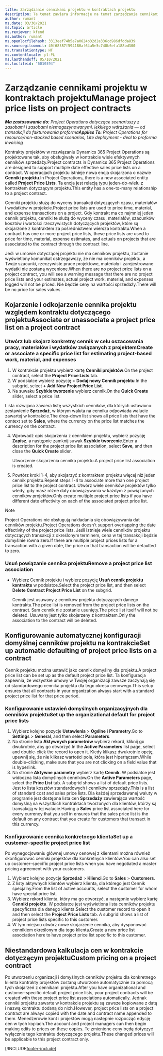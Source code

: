 ```yaml
---
title: Zarządzanie cennikami projektu w kontraktach projektu
description: Ta temat zawiera informacje na temat zarządzania cennikami projektu przy kontraktach dotyczących projektów.
author: rumant
ms.date: 03/30/2021
ms.topic: article
ms.reviewer: kfend
ms.author: rumant
ms.openlocfilehash: 3313eef74b5e7a0624b32d2a336cd986dfdda839
ms.sourcegitcommit: 40f68387f594180af64a5e5c748b6efa188bd300
ms.translationtype: HT
ms.contentlocale: pl-PL
ms.lasthandoff: 05/10/2021
ms.locfileid: "6010394"
---
```

# <a name="manage-project-price-lists-on-project-contracts"></a><span data-ttu-id="68fd5-103">Zarządzanie cennikami projektu w kontraktach projektu</span><span class="sxs-lookup"><span data-stu-id="68fd5-103">Manage project price lists on project contracts</span></span>

<span data-ttu-id="68fd5-104">_**Ma zastosowanie do:** Project Operations dotyczące scenariuszy z zasobami i zasobami niemagazynowanymi, lekkiego wdrażania — od transakcji do fakturowania proforma_</span><span class="sxs-lookup"><span data-stu-id="68fd5-104">_**Applies To:** Project Operations for resource/non-stocked based scenarios, Lite deployment - deal to proforma invoicing_</span></span>

<span data-ttu-id="68fd5-105">Kontrakty projektów w rozwiązaniu Dynamics 365 Project Operations są projektowane tak, aby obsługiwały w kontrakcie wiele efektywnych cenników sprzedaży.</span><span class="sxs-lookup"><span data-stu-id="68fd5-105">Project contracts in Dynamics 365 Project Operations are designed to support multiple date effective sales price lists on a contract.</span></span> <span data-ttu-id="68fd5-106">W operacjach projektu istnieje nowa encja skojarzona o nazwie **Cenniki projektu**.</span><span class="sxs-lookup"><span data-stu-id="68fd5-106">In Project Operations, there is a new associated entity called **Project Price Lists**.</span></span> <span data-ttu-id="68fd5-107">Ta encja jest relacją typu jeden-do-wielu z kontraktem dotyczącym projektu.</span><span class="sxs-lookup"><span data-stu-id="68fd5-107">This entity has a one-to-many relationship to a project contract.</span></span>

<span data-ttu-id="68fd5-108">Cenniki projektu służą do wyceny transakcji dotyczących czasu, materiałów i wydatków w projekcie.</span><span class="sxs-lookup"><span data-stu-id="68fd5-108">Project price lists are used to price time, material, and expense transactions on a project.</span></span> <span data-ttu-id="68fd5-109">Gdy kontrakt ma co najmniej jeden cennik projektu, cenniki te służą do wyceny czasu, materiałów, szacunków kosztów i wartości rzeczywistych dotyczących projektów, które są skojarzone z kontraktem za pośrednictwem wiersza kontraktu.</span><span class="sxs-lookup"><span data-stu-id="68fd5-109">When a contract has one or more project price lists, these price lists are used to price for time, material, expense estimates, and actuals on projects that are associated to the contract through the contract line.</span></span>

<span data-ttu-id="68fd5-110">Jeśli w umowie dotyczącej projektu nie ma cenników projektu, zostanie wyświetlony komunikat ostrzegawczy, że nie ma cenników projektu, a Twoje szacunki, rzeczywiste prace projektowe, materiały i zarejestrowane wydatki nie zostaną wycenione.</span><span class="sxs-lookup"><span data-stu-id="68fd5-110">When there are no project price lists on a project contract, you will see a warning message that there are no project price lists and your estimates, actual project work, material, and expenses logged will not be priced.</span></span> <span data-ttu-id="68fd5-111">Nie będzie ceny na wartości sprzedaży.</span><span class="sxs-lookup"><span data-stu-id="68fd5-111">There will be no price for sales values.</span></span>

## <a name="associate-or-unassociate-a-project-price-list-on-a-project-contract"></a><span data-ttu-id="68fd5-112">Kojarzenie i odkojarzenie cennika projektu względem kontraktu dotyczącego projektu</span><span class="sxs-lookup"><span data-stu-id="68fd5-112">Associate or unassociate a project price list on a project contract</span></span>

### <a name="create-or-associate-a-specific-price-list-for-estimating-project-based-work-material-and-expenses"></a><span data-ttu-id="68fd5-113">Utwórz lub skojarz konkretny cennik w celu oszacowania pracy, materiałów i wydatków związanych z projektem</span><span class="sxs-lookup"><span data-stu-id="68fd5-113">Create or associate a specific price list for estimating project-based work, material, and expenses</span></span>

1. <span data-ttu-id="68fd5-114">W kontrakcie projektu wybierz kartę **Cenniki projektów**.</span><span class="sxs-lookup"><span data-stu-id="68fd5-114">On the project contract, select the **Project Price Lists** tab.</span></span>
2. <span data-ttu-id="68fd5-115">W podsiatce wybierz pozycję **+ Dodaj nowy Cennik projektu**.</span><span class="sxs-lookup"><span data-stu-id="68fd5-115">In the subgrid, select **+ Add New Project Price List**.</span></span>
3. <span data-ttu-id="68fd5-116">Na suwaku **Szybkie tworzenie** wybierz cennik.</span><span class="sxs-lookup"><span data-stu-id="68fd5-116">On the **Quick Create** slider, select a price list.</span></span> 

  <span data-ttu-id="68fd5-117">Lista rozwijana zawiera listę wszystkich cenników, dla których ustawiono zestawienie **Sprzedaż**, w którym waluta na cenniku odpowiada walucie zawartej w kontrakcie.</span><span class="sxs-lookup"><span data-stu-id="68fd5-117">The drop-down list shows all price lists that have the context set to **Sales**, where the currency on the price list matches the currency on the contract.</span></span>
  
4. <span data-ttu-id="68fd5-118">Wprowadź opis skojarzenia z cennikiem projektu, wybierz pozycję **Zapisz**, a następnie zamknij suwak **Szybkie tworzenie**.</span><span class="sxs-lookup"><span data-stu-id="68fd5-118">Enter a description for the project price list association, select **Save**, and then close the **Quick Create** slider.</span></span>

   <span data-ttu-id="68fd5-119">Utworzenie skojarzenia cennika projektu.</span><span class="sxs-lookup"><span data-stu-id="68fd5-119">A project price list association is created.</span></span>
   
5. <span data-ttu-id="68fd5-120">Powtórz kroki 1-4, aby skojarzyć z kontraktem projektu więcej niż jeden cennik projektu.</span><span class="sxs-lookup"><span data-stu-id="68fd5-120">Repeat steps 1-4 to associate more than one project price list to the project contract.</span></span> <span data-ttu-id="68fd5-121">Utwórz wiele cenników projektów tylko wtedy, gdy masz różne daty obowiązywania w każdym z powiązanych cenników projektów.</span><span class="sxs-lookup"><span data-stu-id="68fd5-121">Only create multiple project price lists if you have different date effectivity on each of the associated project price list.</span></span>

> [!NOTE]
> <span data-ttu-id="68fd5-122">Project Operations nie obsługują nakładania się obowiązywania dat cenników projektu.</span><span class="sxs-lookup"><span data-stu-id="68fd5-122">Project Operations doesn't support overlapping the date effectivity of the project price lists.</span></span> <span data-ttu-id="68fd5-123">Jeśli istnieje wiele cenników projektu dotyczących transakcji z określonym terminem, cena w tej transakcji będzie domyślnie równa zero.</span><span class="sxs-lookup"><span data-stu-id="68fd5-123">If there are multiple project prices lists for a transaction with a given date, the price on that transaction will be defaulted to zero.</span></span>

### <a name="remove-a-project-price-list-association"></a><span data-ttu-id="68fd5-124">Usuń powiązanie cennika projektu</span><span class="sxs-lookup"><span data-stu-id="68fd5-124">Remove a project price list association</span></span>

- <span data-ttu-id="68fd5-125">Wybierz Cennik projektu i wybierz pozycję **Usuń cennik projektu kontraktu** w podsiatce.</span><span class="sxs-lookup"><span data-stu-id="68fd5-125">Select the project price list, and then select **Delete Contract Project Price List** on the subgrid.</span></span> 

  <span data-ttu-id="68fd5-126">Cennik jest usuwany z cenników projektu dotyczących danego kontraktu.</span><span class="sxs-lookup"><span data-stu-id="68fd5-126">The price list is removed from the project price lists on the contract.</span></span> <span data-ttu-id="68fd5-127">Sam cennik nie zostanie usunięty.</span><span class="sxs-lookup"><span data-stu-id="68fd5-127">The price list itself will not be deleted.</span></span> <span data-ttu-id="68fd5-128">Usuwany jest tylko skojarzeny z kontraktem.</span><span class="sxs-lookup"><span data-stu-id="68fd5-128">Only the association to the contract will be deleted.</span></span>

## <a name="set-up-automatic-defaulting-of-project-price-lists-on-a-contract"></a><span data-ttu-id="68fd5-129">Konfigurowanie automatycznej konfiguracji domyślnej cenników projektu na kontrakcie</span><span class="sxs-lookup"><span data-stu-id="68fd5-129">Set up automatic defaulting of project price lists on a contract</span></span>

<span data-ttu-id="68fd5-130">Cennik projektu można ustawić jako cennik domyślny dla projektu.</span><span class="sxs-lookup"><span data-stu-id="68fd5-130">A project price list can be set up as the default project price list.</span></span> <span data-ttu-id="68fd5-131">Ta konfiguracja zapewnia, że wszystkie umowy w Twojej organizacji zawsze zaczynają się od standardowego cennika projektu dla tego okresu cenowego.</span><span class="sxs-lookup"><span data-stu-id="68fd5-131">This setup ensures that all contracts in your organization always start with a standard project price list for that price period.</span></span>

### <a name="set-up-the-organizational-default-for-project-price-lists"></a><span data-ttu-id="68fd5-132">Konfigurowanie ustawień domyślnych organizacyjnych dla cenników projektu</span><span class="sxs-lookup"><span data-stu-id="68fd5-132">Set up the organizational default for project price lists</span></span>

1. <span data-ttu-id="68fd5-133">Wybierz kolejno pozycje **Ustawienia** > **Ogólne** i **Parametry**.</span><span class="sxs-lookup"><span data-stu-id="68fd5-133">Go to **Settings** > **General**, and then select **Parameters**.</span></span>
2. <span data-ttu-id="68fd5-134">Na stronie lista **Aktywnych parametrów** wybierz rekord, kliknij go dwukrotnie, aby go otworzyć.</span><span class="sxs-lookup"><span data-stu-id="68fd5-134">In the **Active Parameters** list page, select and double-click the record to open it.</span></span> <span data-ttu-id="68fd5-135">Kiedy klikasz dwukrotnie opcję, upewnij się, że nie klikasz wartości pola, która jest hiperłączem.</span><span class="sxs-lookup"><span data-stu-id="68fd5-135">While double–clicking, make sure that you are not clicking on a field value that is hyperlink.</span></span> 
3. <span data-ttu-id="68fd5-136">Na stronie **Aktywne parametry** wybierz kartę **Cennik**. W podsiatce jest widoczna lista domyślnych cenników.</span><span class="sxs-lookup"><span data-stu-id="68fd5-136">On the **Active Parameters** page, select the **Price List** tab. A subgrid shows a list of default price lists.</span></span> <span data-ttu-id="68fd5-137">Jest to lista kosztów standardowych i cenników sprzedaży.</span><span class="sxs-lookup"><span data-stu-id="68fd5-137">This is a list of standard cost and sales price lists.</span></span> <span data-ttu-id="68fd5-138">Dla każdej sprzedawanej waluty w programie jest dostępna lista cen **Sprzedaży** zawierająca wartość domyślną na wszystkich kontraktach tworzonych dla klientów, którzy są transakcją w tej walucie.</span><span class="sxs-lookup"><span data-stu-id="68fd5-138">Having a **Sales** price list associated here for every currency that you sell in ensures that the sales price list is the default on any contract that you create for customers that transact in this currency.</span></span>

### <a name="set-up-a-customer-specific-project-price-list"></a><span data-ttu-id="68fd5-139">Konfigurowanie cennika konkretnego klienta</span><span class="sxs-lookup"><span data-stu-id="68fd5-139">Set up a customer-specific project price list</span></span>

<span data-ttu-id="68fd5-140">Po wynegocjowaniu głównej umowy cenowej z klientami można również skonfigurować cenniki projektów dla konkretnych klientów.</span><span class="sxs-lookup"><span data-stu-id="68fd5-140">You can also set up customer–specific project price lists when you have negotiated a master pricing agreement with your customers.</span></span>

1. <span data-ttu-id="68fd5-141">Wybierz kolejno pozycje **Sprzedaż** > **Klienci**.</span><span class="sxs-lookup"><span data-stu-id="68fd5-141">Go to **Sales** > **Customers**.</span></span>
2. <span data-ttu-id="68fd5-142">Z listy aktywnych klientów wybierz klienta, dla którego jest Cennik specjalny.</span><span class="sxs-lookup"><span data-stu-id="68fd5-142">From the list of active accounts, select the customer for whom have special price list.</span></span>
3. <span data-ttu-id="68fd5-143">Wybierz rekord klienta, który ma go otworzyć, a następnie wybierz kartę **Cenniki projektu**. W podsiatce jest wyświetlona lista cenników projektu specyficzna dla danego klienta.</span><span class="sxs-lookup"><span data-stu-id="68fd5-143">Select the customer record to open it and then select the **Project Price Lists** tab. A subgrid shows a list of project price lists specific to this customer.</span></span> 
4. <span data-ttu-id="68fd5-144">W tym miejscu utwórz nowe skojarzenie cennika, aby dysponować cennikiem określonym dla tego klienta.</span><span class="sxs-lookup"><span data-stu-id="68fd5-144">Create a new price list association here to have project price list specific to this customer.</span></span>

## <a name="custom-pricing-on-a-project-contract"></a><span data-ttu-id="68fd5-145">Niestandardowa kalkulacja cen w kontrakcie dotyczącym projektu</span><span class="sxs-lookup"><span data-stu-id="68fd5-145">Custom pricing on a project contract</span></span>

<span data-ttu-id="68fd5-146">Po utworzeniu organizacji i domyślnych cenników projektu dla konkretnego klienta kontrakty projektów zostaną utworzone automatycznie za pomocą tych skojarzeń z cennikami projektu.</span><span class="sxs-lookup"><span data-stu-id="68fd5-146">After you have organizational and customer-specific default project price lists, your project contracts will be created with these project price list associations automatically.</span></span> <span data-ttu-id="68fd5-147">Jednak cenniki projektu zawarte w kontrakcie projektu są zawsze kopiowane z datą i nazwą kontraktu dodaną do nich.</span><span class="sxs-lookup"><span data-stu-id="68fd5-147">However, project price lists on a project contract are always copied with the date and contract name appended to them.</span></span> <span data-ttu-id="68fd5-148">Menedżerowie kont i projektów mogą następnie rozpocząć edycję cen w tych kopiach.</span><span class="sxs-lookup"><span data-stu-id="68fd5-148">The account and project managers can then begin making edits to prices on these copies.</span></span> <span data-ttu-id="68fd5-149">Te zmienione ceny będą dotyczyć wyłącznie tego kontraktu dotyczącego projektu.</span><span class="sxs-lookup"><span data-stu-id="68fd5-149">These changed prices will be applicable to this project contract only.</span></span>


[!INCLUDE[footer-include](../includes/footer-banner.md)]
